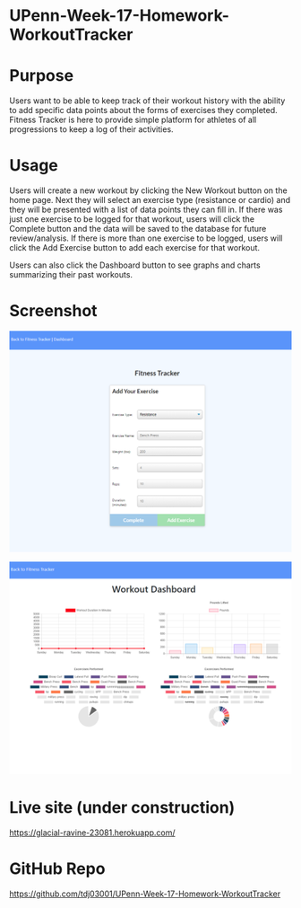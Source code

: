 # UPenn-Week-17-Homework-WorkoutTracker

# Purpose

Users want to be able to keep track of their workout history with the ability to add specific data points about the forms of exercises they completed. Fitness Tracker is here to provide simple platform for athletes of all progressions to keep a log of their activities.

# Usage

Users will create a new workout by clicking the New Workout button on the home page. Next they will select an exercise type (resistance or cardio) and they will be presented with a list of data points they can fill in. If there was just one exercise to be logged for that workout, users will click the Complete button and the data will be saved to the database for future review/analysis. If there is more than one exercise to be logged, users will click the Add Exercise button to add each exercise for that workout.  

Users can also click the Dashboard button to see graphs and charts summarizing their past workouts.

# Screenshot

![Screenshot](./public/img/app-screenshot.png)

![Screenshot](./public/img/app-screenshot2.png)


# Live site (under construction)

https://glacial-ravine-23081.herokuapp.com/


# GitHub Repo

https://github.com/tdj03001/UPenn-Week-17-Homework-WorkoutTracker

